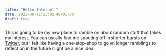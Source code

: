 ```yaml
---
title: "Hello Internet!"
date: 2022-06-11T23:02:48+01:00
draft: true
---
```


This is going to be my new place to ramble on about random stuff that takes my interest. You can usually find me spouting off in shorter bursts on 
[Twitter](https://twitter.com/CoderDan), but I felt like having a one-stop-shop to go on longer ramblings to reflect on in the future might be a nice
idea.

